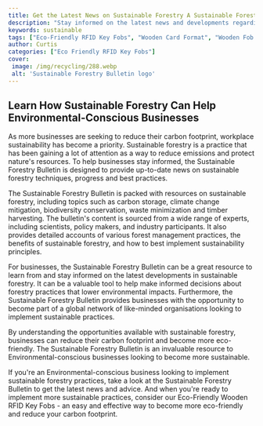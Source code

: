 ```yaml
---
title: Get the Latest News on Sustainable Forestry A Sustainable Forestry Bulletin
description: "Stay informed on the latest news and developments regarding sustainable forestry with this Sustainable Forestry Bulletin Learn more about sustainable forestry and discover ways to promote it"
keywords: sustainable
tags: ["Eco-Friendly RFID Key Fobs", "Wooden Card Format", "Wooden Fob Format"]
author: Curtis
categories: ["Eco Friendly RFID Key Fobs"]
cover: 
 image: /img/recycling/288.webp
 alt: 'Sustainable Forestry Bulletin logo'
---
```

## Learn How Sustainable Forestry Can Help Environmental-Conscious Businesses

As more businesses are seeking to reduce their carbon footprint, workplace sustainability has become a priority. Sustainable forestry is a practice that has been gaining a lot of attention as a way to reduce emissions and protect nature's resources. To help businesses stay informed, the Sustainable Forestry Bulletin is designed to provide up-to-date news on sustainable forestry techniques, progress and best practices.

The Sustainable Forestry Bulletin is packed with resources on sustainable forestry, including topics such as carbon storage, climate change mitigation, biodiversity conservation, waste minimization and timber harvesting. The bulletin's content is sourced from a wide range of experts, including scientists, policy makers, and industry participants. It also provides detailed accounts of various forest management practices, the benefits of sustainable forestry, and how to best implement sustainability principles.

For businesses, the Sustainable Forestry Bulletin can be a great resource to learn from and stay informed on the latest developments in sustainable forestry. It can be a valuable tool to help make informed decisions about forestry practices that lower environmental impacts. Furthermore, the Sustainable Forestry Bulletin provides businesses with the opportunity to become part of a global network of like-minded organisations looking to implement sustainable practices.

By understanding the opportunities available with sustainable forestry, businesses can reduce their carbon footprint and become more eco-friendly. The Sustainable Forestry Bulletin is an invaluable resource to Environmental-conscious businesses looking to become more sustainable.

If you're an Environmental-conscious business looking to implement sustainable forestry practices, take a look at the Sustainable Forestry Bulletin to get the latest news and advice. And when you're ready to implement more sustainable practices, consider our Eco-Friendly Wooden RFID Key Fobs - an easy and effective way to become more eco-friendly and reduce your carbon footprint.
